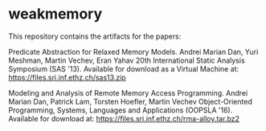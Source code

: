 # weakmemory

This repository contains the artifacts for the papers:

Predicate Abstraction for Relaxed Memory Models. Andrei Marian Dan, Yuri Meshman, Martin Vechev, Eran Yahav
20th International Static Analysis Symposium (SAS '13). 
Available for download as a Virtual Machine at:
https://files.sri.inf.ethz.ch/sas13.zip

Modeling and Analysis of Remote Memory Access Programming. Andrei Marian Dan, Patrick Lam, Torsten Hoefler, Martin Vechev
Object-Oriented Programming, Systems, Languages and Applications (OOPSLA '16). 
Available for download at:
https://files.sri.inf.ethz.ch/rma-alloy.tar.bz2
